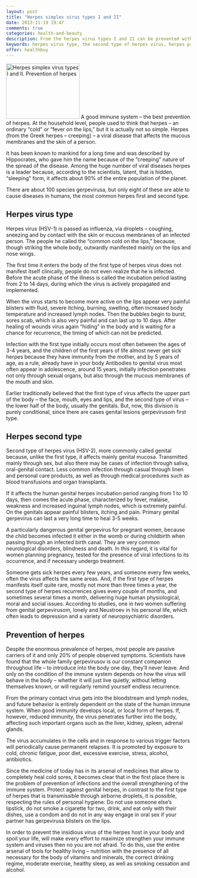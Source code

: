 ```yaml
---
layout: post
title: "Herpes simplex virus types I and II"
date: 2013-11-19 19:47
comments: true
categories: health-and-beauty
description: From the herpes virus types I and II can be prevented with good immunity and prevention
keywords: herpes virus type, the second type of herpes virus, herpes prevention
offer: healthbuy
---
```

<p><img class="left" src="http://medusanews.com/images/herpes-virus-type/image.jpg" width="200" height="150" title="Herpes virus type" alt="Herpes simplex virus types I and II. Prevention of herpes"> A good immune system &ndash; the best prevention of herpes. At the household level, people used to think that herpes &ndash; an ordinary &ldquo;cold&rdquo; or &ldquo;fever on the lips,&rdquo; but it is actually not so simple. Herpes (from the Greek herpes &ndash; creeping) &ndash; a viral disease that affects the mucous membranes and the skin of a person.</p>

<p>It has been known to mankind for a long time and was described by Hippocrates, who gave him the name because of the &ldquo;creeping&rdquo; nature of the spread of the disease. Among the huge number of viral diseases herpes is a leader because, according to the scientists, latent, that is hidden, &ldquo;sleeping&rdquo; form, it affects about 90% of the entire population of the planet.</p>

<!-- more -->


<p>There are about 100 species gerpevirusa, but only eight of these are able to cause diseases in humans, the most common herpes first and second type.</p>

<h2>Herpes virus type</h2>

<p>Herpes virus (HSV-1) is passed as influenza, via droplets &ndash; coughing, sneezing and by contact with the skin or mucous membranes of an infected person. The people he called the &ldquo;common cold on the lips,&rdquo; because, though striking the whole body, outwardly manifested mainly on the lips and nose wings.</p>

<p>The first time it enters the body of the first type of herpes virus does not manifest itself clinically, people do not even realize that he is infected. Before the acute phase of the illness is called the incubation period lasting from 2 to 14 days, during which the virus is actively propagated and implemented.</p>

<p>When the virus starts to become more active on the lips appear very painful blisters with fluid, severe itching, burning, swelling, often increased body temperature and increased lymph nodes. Then the bubbles begin to burst, sores scab, which is also very painful and can last up to 10 days. After healing of wounds virus again &ldquo;hiding&rdquo; in the body and is waiting for a chance for recurrence, the timing of which can not be predicted.</p>

<p>Infection with the first type initially occurs most often between the ages of 3-4 years, and the children of the first years of life almost never get sick herpes because they have immunity from the mother, and by 5 years of age, as a rule, already have in your body  Antibodies to genital virus most often appear in adolescence, around 15 years, initially infection penetrates not only through sexual organs, but also through the mucous membranes of the mouth and skin.</p>

<p>Earlier traditionally believed that the first type of virus affects the upper part of the body &ndash; the face, mouth, eyes and lips, and the second type of virus &ndash; the lower half of the body, usually the genitals. But, now, this division is purely conditional, since there are cases genital lesions gerpevirusom first type.</p>

<h2>Herpes second type</h2>

<p>Second type of herpes virus (HSV-2), more commonly called genital because, unlike the first type, it affects mainly genital mucosa. Transmitted mainly through sex, but also there may be cases of infection through saliva, oral-genital contact. Less common infection through casual through linen and personal care products, as well as through medical procedures such as blood transfusions and organ transplants.</p>

<p>If it affects the human genital herpes incubation period ranging from 1 to 10 days, then comes the acute phase, characterized by fever, malaise, weakness and increased inguinal lymph nodes, which is extremely painful. On the genitals appear painful blisters, itching and pain. Primary genital gerpevirus can last a very long time to heal 3-5 weeks.</p>

<p>A particularly dangerous genital gerpevirus for pregnant women, because the child becomes infected it either in the womb or during childbirth when passing through an infected birth canal.  They are very common neurological disorders, blindness and death. In this regard, it is vital for women planning pregnancy, tested for the presence of viral infections to its occurrence, and if necessary undergo treatment.</p>

<p>Someone gets sick herpes every few years, and someone every few weeks, often the virus affects the same areas. And, if the first type of herpes manifests itself quite rare, mostly not more than three times a year, the second type of herpes recurrences gives every couple of months, and sometimes several times a month, delivering huge human physiological, moral and social issues. According to studies, one in two women suffering from genital gerpevirusom, lonely and Neustroev in his personal life, which often leads to depression and a variety of neuropsychiatric disorders.</p>

<h2>Prevention of herpes</h2>

<p>Despite the enormous prevalence of herpes, most people are passive carriers of it and only 20% of people observed symptoms. Scientists have found that the whole family gerpevirusov is our constant companion throughout life &ndash; to introduce into the body one day, they&rsquo;ll never leave. And only on the condition of the immune system depends on how the virus will behave in the body &ndash; whether it will just live quietly, without letting themselves known, or will regularly remind yourself endless recurrence.</p>

<p>From the primary contact virus gets into the bloodstream and lymph nodes, and future behavior is entirely dependent on the state of the human immune system. When good immunity develops local, or local form of herpes. If, however, reduced immunity, the virus penetrates further into the body, affecting such important organs such as the liver, kidney, spleen, adrenal glands.</p>

<p>The virus accumulates in the cells and in response to various trigger factors will periodically cause permanent relapses. It is promoted by exposure to cold, chronic fatigue, poor diet, excessive exercise, stress, alcohol, antibiotics.</p>

<p>Since the medicine of today has in its arsenal of medicines that allow to completely heal cold sores, it becomes clear that in the first place there is the problem of prevention of infections and the overall strengthening of the immune system. Protect against genital herpes, in contrast to the first type of herpes that is transmissible through airborne droplets, it is possible, respecting the rules of personal hygiene: Do not use someone else&rsquo;s lipstick, do not smoke a cigarette for two, drink, and eat only with their dishes, use a condom and do not in any way engage in oral sex if your partner has gerpevirusa blisters on the lips.</p>

<p>In order to prevent the insidious virus of the herpes host in your body and spoil your life, will make every effort to maximize strengthen your immune system and viruses then no you are not afraid. To do this, use the entire arsenal of tools for healthy living &ndash; nutrition with the presence of all necessary for the body of vitamins and minerals, the correct drinking regime, moderate exercise, healthy sleep, as well as smoking cessation and alcohol.</p>
